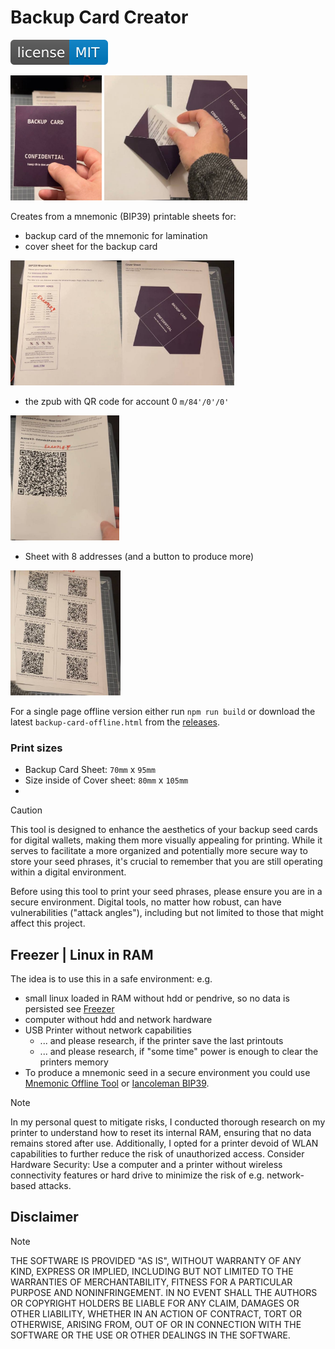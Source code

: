 # Backup Card Creator

[![MIT License Badge](docs/img/license-badge.svg)](LICENSE)

<img src="docs/img/01_closed.jpg" height="200">
<img src="docs/img/02_open.jpg" height="200">

Creates from a mnemonic (BIP39) printable sheets for:
- backup card of the mnemonic for lamination
- cover sheet for the backup card 

<img src="docs/img/03_backupsheet.jpg" height="200">

- the zpub with QR code for account 0 `m/84'/0'/0'`

<img src="docs/img/04_xpub.jpg" height="200">

- Sheet with 8 addresses (and a button to produce more)

<img src="docs/img/05_addresses.jpg" height="200">

For a single page offline version either run `npm run build` or download the latest 
`backup-card-offline.html` from the [releases](https://github.com/thespielplatz/BackupCard/releases).

### Print sizes
- Backup Card Sheet: `70mm` x `95mm`
- Size inside of Cover sheet: `80mm` x `105mm`
- 
> [!CAUTION]
> This tool is designed to enhance the aesthetics of your backup seed cards for digital wallets, making them more visually appealing for printing. While it serves to facilitate a more organized and potentially more secure way to store your seed phrases, it's crucial to remember that you are still operating within a digital environment.
>
> Before using this tool to print your seed phrases, please ensure you are in a secure environment. Digital tools, no matter how robust, can have vulnerabilities ("attack angles"), including but not limited to those that might affect this project.

## Freezer | Linux in RAM 

The idea is to use this in a safe environment: e.g. 
- small linux loaded in RAM without hdd or pendrive, so no data is persisted see [Freezer](freezer/README.md)
- computer without hdd and network hardware
- USB Printer without network capabilities
  - ... and please research, if the printer save the last printouts
  - ... and please research, if "some time" power is enough to clear the printers memory
- To produce a mnemonic seed in a secure environment you could use [Mnemonic Offline Tool](https://github.com/bitaps-com/mnemonic-offline-tool)
or [Iancoleman BIP39](https://github.com/iancoleman/bip39/blob/master/readme.md#standalone-offline-version).

> [!NOTE]
> In my personal quest to mitigate risks, I conducted thorough research on my printer to understand how to reset its internal RAM, ensuring that no data remains stored after use. Additionally, I opted for a printer devoid of WLAN capabilities to further reduce the risk of unauthorized access.
> Consider Hardware Security: Use a computer and a printer without wireless connectivity features or hard drive to minimize the risk of e.g. network-based attacks.

## Disclaimer

> [!NOTE]
> THE SOFTWARE IS PROVIDED "AS IS", WITHOUT WARRANTY OF ANY KIND, EXPRESS OR IMPLIED, INCLUDING BUT NOT LIMITED TO THE WARRANTIES OF MERCHANTABILITY, FITNESS FOR A PARTICULAR PURPOSE AND NONINFRINGEMENT. IN NO EVENT SHALL THE AUTHORS OR COPYRIGHT HOLDERS BE LIABLE FOR ANY CLAIM, DAMAGES OR OTHER LIABILITY, WHETHER IN AN ACTION OF CONTRACT, TORT OR OTHERWISE, ARISING FROM, OUT OF OR IN CONNECTION WITH THE SOFTWARE OR THE USE OR OTHER DEALINGS IN THE SOFTWARE.
